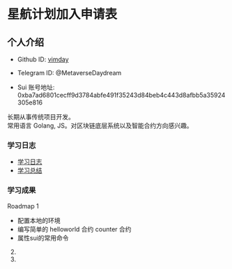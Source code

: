 # 星航计划加入申请表

## 个人介绍

- Github ID: [vimday](https://github.com/vimday)

- Telegram ID: @MetaverseDaydream


- Sui 账号地址:   0xba7ad6801cecff9d3784abfe491f35243d84beb4c443d8afbb5a35924305e816

长期从事传统项目开发。  
常用语言 Golang, JS。对区块链底层系统以及智能合约方向感兴趣。

### 学习日志

- [学习日志](journal.md)
- [学习总结](summary.md)

### 学习成果

Roadmap 1

- 配置本地的环境
- 编写简单的 helloworld 合约 counter 合约
- 属性sui的常用命令

2.

3.
